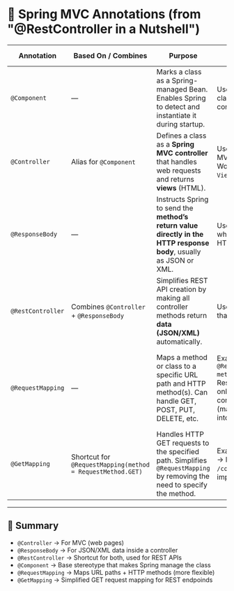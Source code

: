 # 🧩 Spring MVC Annotations (from "@RestController in a Nutshell")

| Annotation | Based On / Combines | Purpose | Usage in Context | Default Behavior |
|-------------|---------------------|----------|------------------|------------------|
| `@Component` | — | Marks a class as a Spring-managed Bean. Enables Spring to detect and instantiate it during startup. | Used for any general-purpose class managed by the Spring IoC container. | Becomes a managed Spring Bean. |
| `@Controller` | Alias for `@Component` | Defines a class as a **Spring MVC controller** that handles web requests and returns **views** (HTML). | Used when building traditional MVC apps with view templates. Works with a `Model` and `ViewResolver`. | Returns rendered **HTML pages**. |
| `@ResponseBody` | — | Instructs Spring to send the **method’s return value directly in the HTTP response body**, usually as JSON or XML. | Used inside `@Controller` classes when returning **data** instead of HTML. | Returns **JSON** by default. |
| `@RestController` | Combines `@Controller` + `@ResponseBody` | Simplifies REST API creation by making all controller methods return **data (JSON/XML)** automatically. | Used for **RESTful web services** that expose data endpoints. | Returns **JSON** responses by default. |
| `@RequestMapping` | — | Maps a method or class to a specific URL path and HTTP method(s). Can handle GET, POST, PUT, DELETE, etc. | Example: `@RequestMapping(path="/coffees", method=RequestMethod.GET)` → Responds to `/coffees` with GET only. Spring automatically converts Java objects to JSON (marshalling) and parses JSON into objects (unmarshalling). | Depends on method and path; can handle multiple HTTP methods. |
| `@GetMapping` | Shortcut for `@RequestMapping(method = RequestMethod.GET)` | Handles HTTP GET requests to the specified path. Simplifies `@RequestMapping` by removing the need to specify the method. | Example: `@GetMapping("/coffees")` → Responds to GET requests at `/coffees`. Reduces boilerplate and improves readability. | GET request mapping by default. |

---

## 🧠 Summary

- `@Controller` → For MVC (web pages)  
- `@ResponseBody` → For JSON/XML data inside a controller  
- `@RestController` → Shortcut for both, used for REST APIs  
- `@Component` → Base stereotype that makes Spring manage the class  
- `@RequestMapping` → Maps URL paths + HTTP methods (more flexible)  
- `@GetMapping` → Simplified GET request mapping for REST endpoinds

